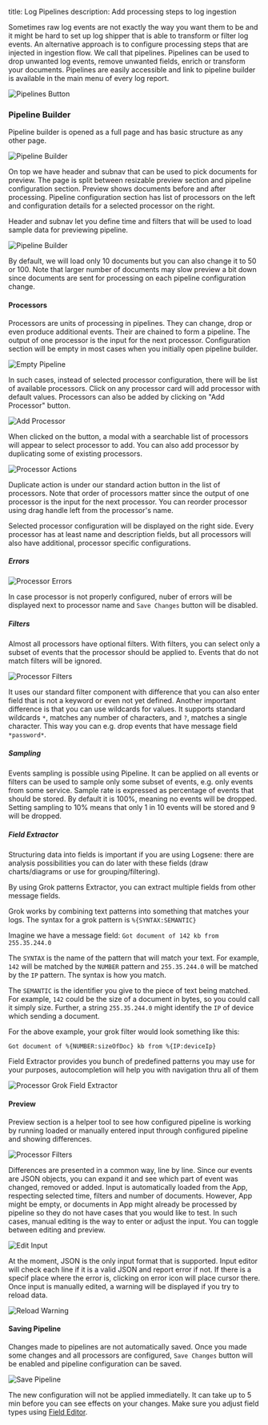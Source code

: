 title: Log Pipelines
description: Add processing steps to log ingestion

Sometimes raw log events are not exactly the way you want them to be and it might be hard to set up log shipper that is able to transform or filter log events. An alternative approach is to configure processing steps that are injected in ingestion flow. We call that pipelines. Pipelines can be used to drop unwanted log events, remove unwanted fields, enrich or transform your documents.
Pipelines are easily accessible and link to pipeline builder is available in the main menu of every log report.

![Pipelines Button](../../images/logs/pipelines/pipeline-button.png)


### Pipeline Builder
Pipeline builder is opened as a full page and has basic structure as any other page.

![Pipeline Builder](../../images/logs/pipelines/pipeline-builder-saved.png)

On top we have header and subnav that can be used to pick documents for preview. The page is split between resizable preview section and pipeline configuration section. Preview shows documents before and after processing. Pipeline configuration section has list of processors on the left and configuration details for a selected processor on the right.

Header and subnav let you define time and filters that will be used to load sample data for previewing pipeline.

![Pipeline Builder](../../images/logs/pipelines/pipeline-builder-header.png)

By default, we will load only 10 documents but you can also change it to 50 or 100. Note that larger number of documents may slow preview a bit down since documents are sent for processing on each pipeline configuration change.

#### Processors
Processors are units of processing in pipelines. They can change, drop or even produce additional events. Their are chained to form a pipeline. The output of one processor is the input for the next processor.
Configuration section will be empty in most cases when you initially open pipeline builder.

![Empty Pipeline](../../images/logs/pipelines/empty-pipeline.png)

In such cases, instead of selected processor configuration, there will be list of available processors. Click on any processor card will add processor with default values. Processors can also be added by clicking on "Add Processor" button.

![Add Processor](../../images/logs/pipelines/add-processor.png)

When clicked on the button, a modal with a searchable list of processors will appear to select processor to add.
You can also add processor by duplicating some of existing processors.

![Processor Actions](../../images/logs/pipelines/processor-actions.png)

Duplicate action is under our standard action button in the list of processors. Note that order of processors matter since the output of one processor is the input for the next processor. You can reorder processor using drag handle left from the processor's name.

Selected processor configuration will be displayed on the right side. Every processor has at least name and description fields, but all processors will also have additional, processor specific configurations.

##### Errors
![Processor Errors](../../images/logs/pipelines/processor-errors.png)

In case processor is not properly configured, nuber of errors will be displayed next to processor name and `Save Changes` button will be disabled.

##### Filters
Almost all processors have optional filters. With filters, you can select only a subset of events that the processor should be applied to. Events that do not match filters will be ignored.

![Processor Filters](../../images/logs/pipelines/processor-filters.png)

It uses our standard filter component with difference that you can also enter field that is not a keyword or even not yet defined. Another important difference is that you can use wildcards for values. It supports standard wildcards `*`, matches any number of characters, and `?`, matches a single character.
This way you can e.g. drop events that have message field `*password*`.

##### Sampling
Events sampling is possible using Pipeline. It can be applied on all events or filters can be used to sample only some subset of events, e.g. only events from some service. Sample rate is expressed as percentage of events that should be stored. By default it is 100%, meaning no events will be dropped. Setting sampling to 10% means that only 1 in 10 events will be stored and 9 will be dropped.

##### Field Extractor
Structuring data into fields is important if you are using Logsene: there are analysis possibilities you can do later with these fields (draw charts/diagrams or use for grouping/filtering).

By using Grok patterns Extractor, you can extract multiple fields from other message fields. 

Grok works by combining text patterns into something that matches your logs.
The syntax for a grok pattern is `%{SYNTAX:SEMANTIC}`

Imagine we have a message field:
`Got document of 142 kb from 255.35.244.0`

The `SYNTAX` is the name of the pattern that will match your text. For example, `142` will be matched by the `NUMBER` pattern and `255.35.244.0` will be matched by the `IP` pattern. The syntax is how you match.

The `SEMANTIC` is the identifier you give to the piece of text being matched. For example, `142` could be the size of a document in bytes, so you could call it simply size. Further, a string `255.35.244.0` might identify the `IP` of device which sending a document.

For the above example, your grok filter would look something like this:

`Got document of %{NUMBER:sizeOfDoc} kb from %{IP:deviceIp}`

Field Extractor provides you bunch of predefined patterns you may use for your purposes, autocompletion will help you with navigation thru all of them

![Processor Grok Field Extractor](../../images/logs/pipelines/processor-grok.png)


#### Preview
Preview section is a helper tool to see how configured pipeline is working by running loaded or manually entered input through configured pipeline and showing differences.

![Processor Filters](../../images/logs/pipelines/pipeline-preview.png)

Differences are presented in a common way, line by line. Since our events are JSON objects, you can expand it and see which part of event was changed, removed or added.
Input is automatically loaded from the App, respecting selected time, filters and number of documents. However, App might be empty, or documents in App might already be processed by pipeline so they do not have cases that you would like to test. In such cases, manual editing is the way to enter or adjust the input. You can toggle between editing and preview.

![Edit Input](../../images/logs/pipelines/edit-input.png)

At the moment, JSON is the only input format that is supported. Input editor will check each line if it is a valid JSON and report error if not. If there is a specif place where the error is, clicking on error icon will place cursor there.
Once input is manually edited, a warning will be displayed if you try to reload data.

![Reload Warning](../../images/logs/pipelines/reload-warning.png)

#### Saving Pipeline
Changes made to pipelines are not automatically saved. Once you made some changes and all processors are configured, `Save Changes` button will be enabled and pipeline configuration can be saved.

![Save Pipeline](../../images/logs/pipelines/save-pipeline.png)

The new configuration will not be applied immediatelly. It can take up to 5 min before you can see effects on your changes. Make sure you adjust field types using [Field Editor](./fields/#field-editor).




